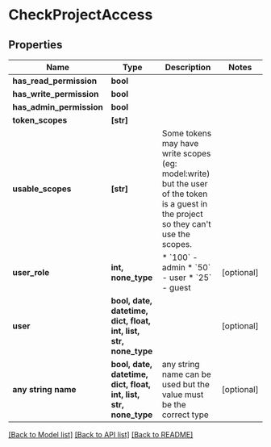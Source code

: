 # CheckProjectAccess


## Properties
Name | Type | Description | Notes
------------ | ------------- | ------------- | -------------
**has_read_permission** | **bool** |  | 
**has_write_permission** | **bool** |  | 
**has_admin_permission** | **bool** |  | 
**token_scopes** | **[str]** |  | 
**usable_scopes** | **[str]** | Some tokens may have write scopes (eg: model:write) but the user of the token is a guest in the project so they can&#39;t use the scopes. | 
**user_role** | **int, none_type** | * &#x60;100&#x60; - admin * &#x60;50&#x60; - user * &#x60;25&#x60; - guest | [optional] 
**user** | **bool, date, datetime, dict, float, int, list, str, none_type** |  | [optional] 
**any string name** | **bool, date, datetime, dict, float, int, list, str, none_type** | any string name can be used but the value must be the correct type | [optional]

[[Back to Model list]](../README.md#documentation-for-models) [[Back to API list]](../README.md#documentation-for-api-endpoints) [[Back to README]](../README.md)


